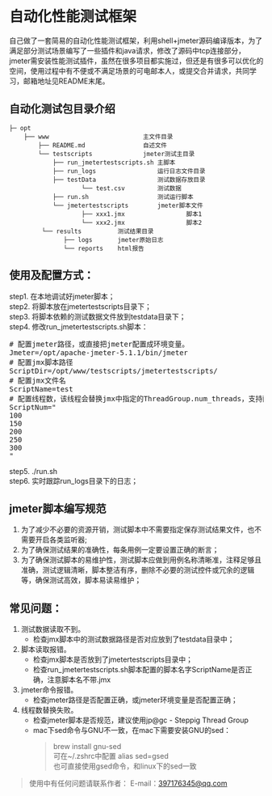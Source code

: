 # 自动化性能测试框架

自己做了一套简易的自动化性能测试框架，利用shell+jmeter源码编译版本，为了满足部分测试场景编写了一些插件和java请求，修改了源码中tcp连接部分，jmeter需安装性能测试插件，虽然在很多项目都实施过，但还是有很多可以优化的空间，使用过程中有不便或不满足场景的可电邮本人，或提交合并请求，共同学习，邮箱地址见README末尾。

## 自动化测试包目录介绍

    ├─ opt
        ├── www                          主文件目录
            ├── README.md                自述文件
            └── testscripts              jmeter测试主目录
                ├── run_jmetertestscripts.sh 主脚本        
                ├── run_logs                 运行日志文件目录
                ├── testData                 测试数据存放目录
                        └── test.csv         测试数据        
                ├── run.sh                   测试运行脚本
                └── jmetertestscripts        jmeter脚本文件
                        ├── xxx1.jmx                 脚本1
                        └── xxx2.jmx                 脚本2
             └── results          测试结果目录
                   ├── logs       jmeter原始日志
                   └── reports    html报告
               




## 使用及配置方式：

step1. 在本地调试好jmeter脚本；  
step2. 将脚本放在jmetertestscripts目录下；  
step3. 将脚本依赖的测试数据文件放到testdata目录下；  
step4. 修改run_jmetertestscripts.sh脚本：  
<pre>
# 配置jmeter路径，或直接把jmeter配置成环境变量。
Jmeter=/opt/apache-jmeter-5.1.1/bin/jmeter
# 配置jmx脚本路径
ScriptDir=/opt/www/testscripts/jmetertestscripts/
# 配置jmx文件名
ScriptName=test
# 配置线程数，该线程会替换jmx中指定的ThreadGroup.num_threads，支持配置多个，一行一个
ScriptNum="
100
150
200
250
300
"
</pre>

step5. ./run.sh  
step6. 实时跟踪run_logs目录下的日志；  

## jmeter脚本编写规范
1. 为了减少不必要的资源开销，测试脚本中不需要指定保存测试结果文件，也不需要开启各类监听器;  
2. 为了确保测试结果的准确性，每条用例一定要设置正确的断言；  
3. 为了确保测试脚本的易维护性，测试脚本应做到用例名称清晰准，注释足够且准确，测试逻辑清晰，脚本整洁有序，删除不必要的测试控件或冗余的逻辑等，确保测试高效，脚本易读易维护；  

## 常见问题：
1. 测试数据读取不到。
   - 检查jmx脚本中的测试数据路径是否对应放到了testdata目录中；
2. 脚本读取报错。
   - 检查jmx脚本是否放到了jmetertestscripts目录中；
   - 检查run_jmetertestscripts.sh脚本配置的脚本名字ScriptName是否正确，注意脚本名不带.jmx
3. jmeter命令报错。
   - 检查jmeter路径是否配置正确，或jmeter环境变量是否配置正确；
4. 线程数替换失败。
   - 检查jmeter脚本是否规范，建议使用jp@gc - Steppig Thread Group
   - mac下sed命令与GNU不一致，在mac下需要安装GNU的sed：  
     > brew install gnu-sed  
     > 可在~/.zshrc中配置 alias sed=gsed  
     > 也可直接使用gsed命令，和linux下的sed一致
 
 > 使用中有任何问题请联系作者： E-mail：397176345@qq.com

